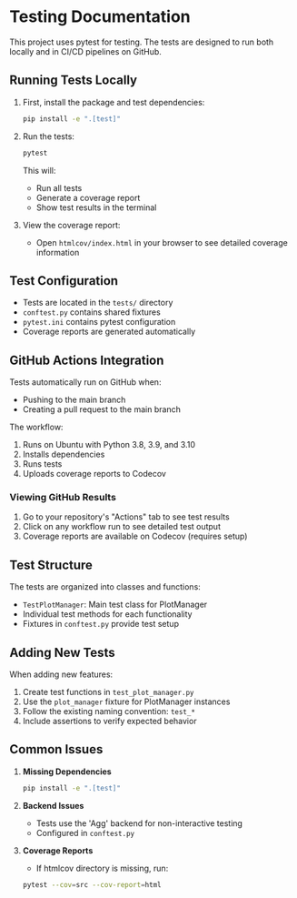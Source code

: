 # Testing Documentation

This project uses pytest for testing. The tests are designed to run both locally and in CI/CD pipelines on GitHub.

## Running Tests Locally

1. First, install the package and test dependencies:
   ```bash
   pip install -e ".[test]"
   ```

2. Run the tests:
   ```bash
   pytest
   ```

   This will:
   - Run all tests
   - Generate a coverage report
   - Show test results in the terminal

3. View the coverage report:
   - Open `htmlcov/index.html` in your browser to see detailed coverage information

## Test Configuration

- Tests are located in the `tests/` directory
- `conftest.py` contains shared fixtures
- `pytest.ini` contains pytest configuration
- Coverage reports are generated automatically

## GitHub Actions Integration

Tests automatically run on GitHub when:
- Pushing to the main branch
- Creating a pull request to the main branch

The workflow:
1. Runs on Ubuntu with Python 3.8, 3.9, and 3.10
2. Installs dependencies
3. Runs tests
4. Uploads coverage reports to Codecov

### Viewing GitHub Results

1. Go to your repository's "Actions" tab to see test results
2. Click on any workflow run to see detailed test output
3. Coverage reports are available on Codecov (requires setup)

## Test Structure

The tests are organized into classes and functions:
- `TestPlotManager`: Main test class for PlotManager
- Individual test methods for each functionality
- Fixtures in `conftest.py` provide test setup

## Adding New Tests

When adding new features:
1. Create test functions in `test_plot_manager.py`
2. Use the `plot_manager` fixture for PlotManager instances
3. Follow the existing naming convention: `test_*`
4. Include assertions to verify expected behavior

## Common Issues

1. **Missing Dependencies**
   ```bash
   pip install -e ".[test]"
   ```

2. **Backend Issues**
   - Tests use the 'Agg' backend for non-interactive testing
   - Configured in `conftest.py`

3. **Coverage Reports**
   - If htmlcov directory is missing, run:
   ```bash
   pytest --cov=src --cov-report=html
   ``` 